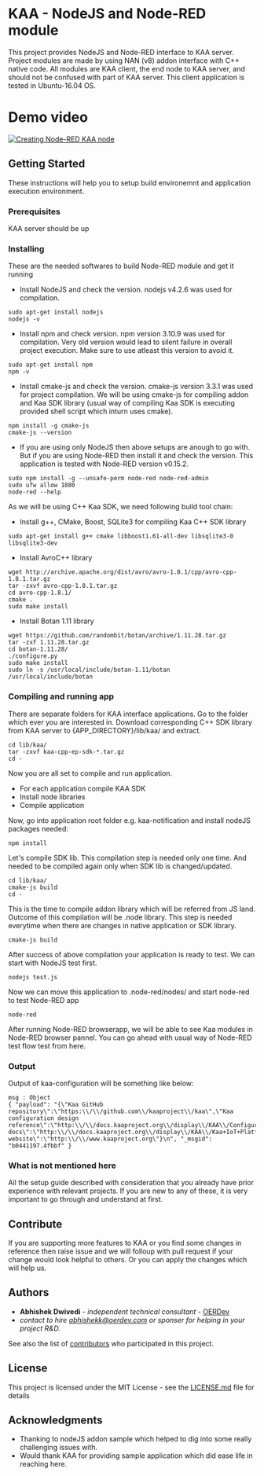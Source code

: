 # KAA - NodeJS and Node-RED module

This project provides NodeJS and Node-RED interface to KAA server. Project modules are made by using NAN (v8)
addon interface with C++ native code.
All modules are KAA client, the end node to KAA server, and should not be confused with part of KAA server.
This client application is tested in Ubuntu-16.04 OS.

# Demo video
[![Creating Node-RED KAA node](https://i.ytimg.com/vi/mV8ofe8rQ7I/2.jpg?time=1480625110782)](https://www.youtube.com/embed/mV8ofe8rQ7I "KAA - Node-RED | NodeJS - Click to Watch!")

## Getting Started

These instructions will help you to setup build environemnt and application execution environment.

### Prerequisites

KAA server should be up

### Installing
These are the needed softwares to build Node-RED module and get it running

* Install NodeJS and check the version. nodejs v4.2.6 was used for compilation.
```
sudo apt-get install nodejs
nodejs -v
```
* Install npm and check version. npm version 3.10.9 was used for compilation. Very old version would lead to silent failure in overall project execution. Make sure to use atleast this version to avoid it.
```
sudo apt-get install npm
npm -v
```
* Install cmake-js and check the version. cmake-js version 3.3.1 was used for project compilation.
We will be using cmake-js for compiling addon and Kaa SDK library (usual way of compiling Kaa SDK is executing provided 
shell script which inturn uses cmake).
```
npm install -g cmake-js
cmake-js --version
```
* If you are using only NodeJS then above setups are anough to go with. But if you are using Node-RED then install it and check the version. This application is tested with Node-RED version v0.15.2.
```
sudo npm install -g --unsafe-perm node-red node-red-admin
sudo ufw allow 1880
node-red --help
```

As we will be using C++ Kaa SDK, we need following build tool chain:

* Install g++, CMake, Boost, SQLite3 for compiling Kaa C++ SDK library
```
sudo apt-get install g++ cmake libboost1.61-all-dev libsqlite3-0 libsqlite3-dev

```
* Install AvroC++ library
```
wget http://archive.apache.org/dist/avro/avro-1.8.1/cpp/avro-cpp-1.8.1.tar.gz
tar -zxvf avro-cpp-1.8.1.tar.gz
cd avro-cpp-1.8.1/
cmake .
sudo make install
```
* Install Botan 1.11 library
```
wget https://github.com/randombit/botan/archive/1.11.28.tar.gz
tar -zxf 1.11.28.tar.gz
cd botan-1.11.28/
./configure.py
sudo make install
sudo ln -s /usr/local/include/botan-1.11/botan /usr/local/include/botan
```
### Compiling and running app

There are separate folders for KAA interface applications. Go to the folder which ever you are interested in.
Download corresponding C++ SDK library from KAA server to {APP_DIRECTORY}/lib/kaa/ and extract.
```
cd lib/kaa/
tar -zxvf kaa-cpp-ep-sdk-*.tar.gz
cd -
```
Now you are all set to compile and run application.
* For each application compile KAA SDK
* Install node libraries
* Compile application

Now, go into application root folder e.g. kaa-notification and install nodeJS packages needed:
```
npm install
```
Let's compile SDK lib. This compilation step is needed only one time. And needed to be compiled again only when SDK lib is changed/updated.
```
cd lib/kaa/
cmake-js build
cd -
```
This is the time to compile addon library which will be referred from JS land. Outcome of this compilation will be .node
library. This step is needed everytime when there are changes in native application or SDK library.
```
cmake-js build
```
After success of above compilation your application is ready to test. We can start with NodeJS test first.
```
nodejs test.js
```
Now we can move this application to .node-red/nodes/ and start node-red to test Node-RED app
```
node-red
```
After running Node-RED browserapp, we will be able to see Kaa modules in Node-RED browser pannel. You can go ahead with usual way of Node-RED test flow test from here.

### Output
Output of kaa-configuration will be something like below:
```
msg : Object
{ "payload": "{\"Kaa GitHub repository\":\"https:\\/\\/github.com\\/kaaproject\\/kaa\",\"Kaa configuration design reference\":\"http:\\/\\/docs.kaaproject.org\\/display\\/KAA\\/Configuration\",\"Kaa docs\":\"http:\\/\\/docs.kaaproject.org\\/display\\/KAA\\/Kaa+IoT+Platform+Home\",\"Kaa website\":\"http:\\/\\/www.kaaproject.org\"}\n", "_msgid": "b0441197.4fbbf" }
```

### What is not mentioned here
All the setup guide described with consideration that you already have prior experience with relevant projects. If you are new to any of these, it is very important to go through and understand at first.

## Contribute

If you are supporting more features to KAA or you find some changes in reference then raise issue and we will folloup with
pull request if your change would look helpful to others. Or you can apply the changes which will help us.

## Authors

* **Abhishek Dwivedi** - *independent technical consultant* - [OERDev](https://github.com/abhishekkumardwivedi)
* *contact to hire [abhishekk@oerdev.com](abhishekk@oerdev.com) or sponser for helping in your project R&D.*

See also the list of [contributors](https://github.com/abhishekkumardwivedi/Kaa-node/contributors) who participated
in this project.

## License

This project is licensed under the MIT License - see the [LICENSE.md](LICENSE.md) file for details

## Acknowledgments

* Thanking to nodeJS addon sample which helped to dig into some really challenging issues with.
* Would thank KAA for providing sample application which did ease life in reaching here.
